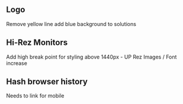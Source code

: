 Logo
----
  Remove yellow line add blue background to solutions


Hi-Rez Monitors
---------------
  Add high break point for styling above 1440px
    - UP Rez Images / Font increase 
    
Hash browser history
--------------------
  Needs to link for mobile